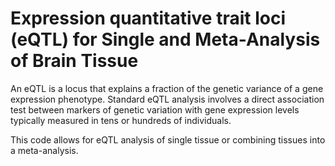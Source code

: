 # Expression quantitative trait loci (eQTL) for Single and Meta-Analysis of Brain Tissue 
         
An eQTL is a locus that explains a fraction of the genetic variance of a gene expression phenotype. Standard eQTL analysis involves a direct association test between markers of genetic variation with gene expression levels typically measured in tens or hundreds of individuals.               
            
This code allows for eQTL analysis of single tissue or combining tissues into a meta-analysis.                             
               
         
                  
      
  
   
   
